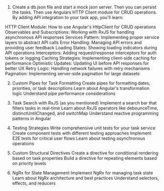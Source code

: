 1. Create a db.json file and start a mock json server.
   Then you can persist the tasks.
   Then use Angulars HTTP Client module for CRUD operations.
   By adding API integration to your task app, you'll learn:

HTTP Client Module: How to use Angular's HttpClient for CRUD operations
Observables and Subscriptions: Working with RxJS for handling asynchronous API responses
Services Pattern: Implementing proper service layers to abstract API calls
Error Handling: Managing API errors and providing user feedback
Loading States: Showing loading indicators during API operations
Interceptors: Adding request/response interceptors for auth tokens or logging
Caching Strategies: Implementing client-side caching for performance
Optimistic Updates: Updating UI before API responses for better UX
Retry Logic: Handling network failures with retry mechanisms
Pagination: Implementing server-side pagination for large datasets


2. Custom Pipes for Task Formatting
Create pipes for formatting dates, priorities, or task descriptions
Learn about Angular's transformation logic
Understand pipe performance considerations

3. Task Search with RxJS (as you mentioned)
Implement a search bar that filters tasks in real-time
Learn about RxJS operators like debounceTime, distinctUntilChanged, and switchMap
Understand reactive programming patterns in Angular


4. Testing Strategies
Write comprehensive unit tests for your task service
Create component tests with different testing approaches
Implement E2E tests for critical user flows
Learn about testing asynchronous operations


5. Custom Structural Directives
Create a directive for conditional rendering based on task properties
Build a directive for repeating elements based on priority levels

6. NgRx for State Management
Implement NgRx for managing task state
Learn about NgRx architecture and best practices
Understand selectors, effects, and reducers

